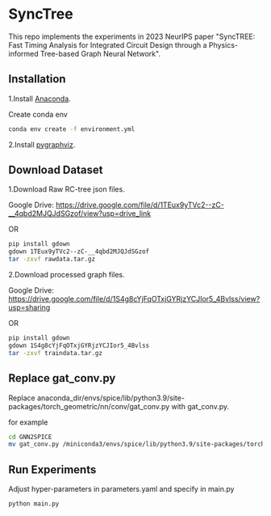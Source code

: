 # SyncTree

This repo implements the experiments in 2023 NeurIPS paper "SyncTREE: Fast Timing Analysis for Integrated Circuit Design through a Physics-informed Tree-based Graph Neural Network".

## Installation

1.Install [Anaconda](https://www.anaconda.com/download).

Create conda env

```bash
conda env create -f environment.yml
```

2.Install [pygraphviz](https://pygraphviz.github.io/documentation/stable/install.html). 

## Download Dataset

1.Download Raw RC-tree json files.

Google Drive: https://drive.google.com/file/d/1TEux9yTVc2--zC-__4qbd2MJQJdSGzof/view?usp=drive_link

OR

```bash
pip install gdown
gdown 1TEux9yTVc2--zC-__4qbd2MJQJdSGzof
tar -zxvf rawdata.tar.gz
```

2.Download processed graph files.

Google Drive: https://drive.google.com/file/d/1S4g8cYjFqOTxjGYRjzYCJIor5_4Bvlss/view?usp=sharing

OR 

```bash
pip install gdown
gdown 1S4g8cYjFqOTxjGYRjzYCJIor5_4Bvlss
tar -zxvf traindata.tar.gz
```
## Replace gat_conv.py 
Replace anaconda_dir/envs/spice/lib/python3.9/site-packages/torch_geometric/nn/conv/gat_conv.py with gat_conv.py.

for example
```bash
cd GNN2SPICE
mv gat_conv.py /miniconda3/envs/spice/lib/python3.9/site-packages/torch_geometric/nn/conv/
```

## Run Experiments
Adjust hyper-parameters in parameters.yaml and specify in main.py
```bash
python main.py
```
